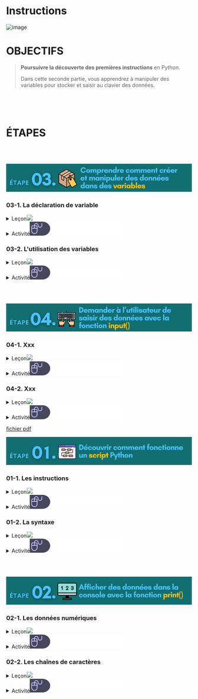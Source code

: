 # Instructions  

 ![image](assets/bandeaux/Cover/Cover_Partie-2.png) 
# OBJECTIFS


> **Poursuivre la découverte des premières instructions** en Python.
> 
> Dans cette seconde partie, vous apprendrez à manipuler des variables pour stocker et saisir au clavier des données.

<br><br><br>

# ÉTAPES

<br><br>

<!--  === ÉTAPE 03 === -->
<img src="assets/bandeaux/03.png"> 

### 03-1. La déclaration de variable
<details><summary>Leçon<img src="assets/bandeaux/leçon.png"  width="50%">
</summary>
  
 - Une variable est une zone de la mémoire de l'ordinateur dans laquelle on peut stocker une valeur. L'expression "variable" signifie que cette valeur peut changer.
   > <ins>Par exemple:</ins><br>
   > Dans un jeu vidéo, une variable sert à stocker le score d'un joueur. Ce score évolue pendant toute la partie, la variable va donc tout le temps changer de valeur (dans la capture d'écran ci-dessous Mario a 14 points).
   > <img src="assets/mario.jpg"  width="300px">
 - On peut se représenter une variable comme une boite dans laquelle on va stocker des affaires (=nos _**données**_). Cette boite est rangée avec d'autres sur une étagère (=la _**mémoire**_ de l'ordinateur). Suivant ce que l'on stocke dedans, les boites peuvent avoir des tailles différentes (=le _**type**_ de donnée). Le plus important pour pouvoir retrouver nos affaires, c'est d'indiquer son contenu en collant une étiquette sur la boite (=le **_nom_** de la variable).
   > <ins>Par exemple:</ins><br>
   > On crée deux variables: 
   >  l'une est nommée `score` et va servir à stocker un nombre entier (pour le moment sa valeur est 10), l'autre variable est nommée `message` et contiendra une chaîne de caractères (il s'agit du message de fin de partie. Suivant la langue sélectionnée par le joueur, il sera différent. Pour l'instant on y a placé l'expression "Game over").
   > <img src="assets/boites.png"  width="300px">
   
 - Pour effectuer cette opération en language informatique, il faut donc
   - <ins>typer</ins> une variable pour réserver un espace mémoire plus ou moins grand (une chaine de caractère prend souvent plus de place qu'un nombre entier). _Cela revient à choisir la taille de la boite_
   - <ins>déclarer</ins> la variable en lui donnant un nom. _C'est l'étape où l'on colle une étiquette sur la boite_
   - <ins>affecter</ins> une valeur à la variable. _C'est le moment où l'on met nos affaires dans la boite_<br><br>
Heureusement, en Python la syntaxe de cette opération est très simple:
<img src="assets/affectation.png"  width="300px">

      > <ins>Remarque:</ins><br>
      > C'est bien pratique pour nous, le language Python, contrairement à d'autres languages, n'exige pas que nous précisions la taille de la boite (c'est à dire le type de la variable). Un simple signe `=` et Python crée une variable à la bonne dimension (c'est à dire qu'il réserve une portion de mémoire suffisante pour stocker vos données).
     
</details>

<details><summary>Activité<img src="assets/bandeaux/activite.png"  width="50%">
</summary>

- Repérez les lignes 17, 19 et 21 du script. 

- Modifiez chacune de ces déclarations de variable en fonction des indications suivantes:
  - <ins>A.</ins>  Pour l'instant la variable `score` est vide (l'expression `None` signifie qu'il n'y a "aucune" valeur dans cette variable). Affectez la valeur `100` (**un nombre entier**) à la variable `score`.  
    > L'expression `None` permet de vider le contenu de la variable mais celle-ci existe toujours.
  - <ins>B.</ins>  Le héros de notre jeu peut devenir invisible. C'est la variable `invisible` qui enregistre cet état. Pour l'instant ce n'est pas le cas car la valeur est `False`. Modifez cette valeur pour que notre héros devienne invisible. Il ne vous reste plus qu'à trouver quelle **expression anglaise signifie _"Vrai"_**...
    > Cette variable est de type bouléen (_Vrai/Faux_). C'est la plus petite boite qui existe, elle ne contient qu'un `1` (_Vrai_) ou un `0` (_Faux_). 
  - <ins>C.</ins>  Le nom du joueur est enregistré dans la variable `n`. Mais comme cela peut prêter à confusion, on veut modifier ce nom de variable en **"nom du joueur"**. Suivez les règles et conventions énoncées ci-dessous pour écrire correctement ce nouveau nom de variable à la place de `n`. 
    > <ins>Attention:</ins> Le nom de variable...<br>
    >  ~ ...ne peut pas contenir d'espace<br>
    >  ~ ...ne peut pas commencer par un chiffre<br>
    >  ~ ...ne peut pas contenir d'autres symboles que `_` (_underscore_)<br>
    >  ~ ...ne peut pas être un mot-clé qui appartient au langage Python (par exemple `print` est déjà utilisé) <br>
    > <ins>Remarque:</ins> Par convention, les noms de variable s'écrivent en minuscule. Les Majuscules sont utilisées pour marquer le début de chaque nouveau mot. Par exemple:
    > ```
    > jourDeLaSemaine
    > anneeDeNaissance
    > ```


    Enfin, affectez à cette variable la chaîne de caractères de votre choix, pourquoi pas votre propre prénom.

- Vous pouvez maintenant lancer ce script en appuyant sur le bouton "Run" en haut de la fenêtre. 
Vérifiez si vous avez tout juste, sinon modifiez à nouveau les lignes concernées.
</details>

### 03-2. L'utilisation des variables
<details><summary>Leçon<img src="assets/bandeaux/leçon.png"  width="50%">
</summary>
  
- Maintenant que les variables sont déclarées et qu'elles stockent des valeurs, on peut lire leur contenu dans la suite du script. Ici on utilisera la fonction `print()` pour afficher ces valeurs dans la console. Il suffit alors de passer le nom de la variable comme argument entre les parenthèses.
  > <ins>Par exemple:</ins> <br>
  > ```
  > a = 1000         # Déclare une variable de type entier
  > print(a)         # Affiche  1000  dans la console
  > print(a*5)       # Affiche  5000  dans la console
  > ```
  > <ins>Attention:</ins>  Il ne faut pas mettre de guillemets au nom de la variable quand on l'appelle. Sinon la fonction `print()` l'affichera sous la forme d'une chaîne de caractères. Par exemple: <br>
  > ```
  > a = 1000         # Déclare une variable de type entier
  > print("a")       # Affiche  a  dans la console, car ce n'est pas la variable qui est appelée
  > print("a"*5)     # Affiche  aaaaa  dans la console, c'est à dire 5 fois la lettre "a"
  > ```
 - On peut concaténer (c'est à dire additionner) des chaînes de caractères et des variables en utilisant le signe `+`.
    > <ins>Par exemple:</ins> <br>
    > ```
    > nom = "Bob"     # Déclare une variable de type chaîne de caractères
    > print("Bonjour " + nom + ". Comment ça va ?")
    > # Affiche  Bonjour Bob. Comment ça va ?  dans la console
    > ```
 - Quand on souhaite augmenter la valeur d'une variable, la syntaxe suivante est utile à connaître: 
    > <ins>Par exemple:</ins> <br>
    > ```
    > a = 1000        # Déclare une variable de type entier
    > a = a + 1       # Incrémente la valeur de la variable de 1 
    > print(a)        # Affiche  1001  dans la console
    > ```

    > ```
    > # Déclare une variable de type chaîne de caractères:
    > message = "Bravo !"
    > # Ajoute de nouveaux textes à la chaîne de caractères existante:
    > message = message + " Vous avez gagné !"
    > # Affiche le résultat dans la console:
    > print(message)   # Affiche  Bravo ! Vous avez gagné !
    > 
    > ```
  

</details>

<details><summary>Activité<img src="assets/bandeaux/activite.png"  width="50%">
</summary>

- Repérez les lignes 26, 28-29 et 31-32 du script. 

- Modifiez chacune de ces lignes en fonction des indications suivantes:
  - <ins>A.</ins>  Affichez la valeur de la variable `score` dans la console. 
    > - Il suffit de passer le bon argument à la fonction `print()` de la ligne 26. <br>
  - <ins>B.</ins>  Affichez un message de bienvenue sous la forme  "Bonjour ... !", avec la valeur de la variable qui stocke le nom du joueur à la place des points de suspension.
    > - Modifiez l'instruction à la ligne 28. N'écrivez pas directement le nom du joueur, il faut bien sûr que le résultat puisse varier à chaque partie. N'oubliez pas le point d'exclamation ni les espaces.<br>
    > - Modifiez la ligne 29 pour afficher ce message dans la console. Ne rédigez pas tout le texte à nouveau, appelez la variable `message` qui le contient.
  - <ins>C.</ins>  Notre joueur vient de remporter un bonus qui double son score. Effectuez le calcul puis affichez le nouveau score.
    > - Complétez la ligne 31 pour réaliser l'opération qui fera doubler le score du joueur.<br>
    > - Utilisez la ligne 32 pour afficher ce nouveau score. N'effectuez pas le calcul vous-même, appelez seulement la variable.
- Vous pouvez maintenant lancer ce script en appuyant sur le bouton "Run" en haut de la fenêtre. 
Vérifiez si vous avez tout juste, sinon modifiez à nouveau les lignes concernées.

</details>

<br><br>
<!--  === ÉTAPE 04 === -->
<img src="assets/bandeaux/04.png"> 

### 04-1. Xxx
<details><summary>Leçon<img src="assets/bandeaux/leçon.png"  width="50%">
</summary>
  
 -  

</details>

<details><summary>Activité<img src="assets/bandeaux/activite.png"  width="50%">
</summary>

  -

</details>

### 04-2. Xxx
<details><summary>Leçon<img src="assets/bandeaux/leçon.png"  width="50%">
</summary>
  
 -  

</details>

<details><summary>Activité<img src="assets/bandeaux/activite.png"  width="50%">
</summary>

  -

</details>




  [fichier pdf](ActivitePython_2.pdf)


<!--  === ÉTAPE 01 === -->
<img src="assets/bandeaux/01.png"> 

### 01-1. Les instructions

<details><summary>Leçon<img src="assets/bandeaux/leçon.png"  width="50%">
</summary>
 - Un programme est composé d'une suite <ins>d'instructions</ins>. Chaque instruction est une action que le programme doit exécuter. <br>
  - On rédige généralement une seule instruction par ligne de code. Celles-ci sont lues  <ins>l'une après l'autre</ins>, de haut en bas, de la première à la dernière ligne.
<img src="assets/algo-instructions.png" height="100px"/>
 - Ensuite ce script est lu par l'interpréteur Python que l'on lance en appuyant sur le bouton Run en haut de la fenêtre  <img src="assets/bouton-run.png" height="32px"> 
 </details>

<details><summary>Activité<img src="assets/bandeaux/activite.png"  width="50%">
</summary>
  
  - Repérez la fenêtre du script `main.py`. <br>
  
>    `main` signifie principal. C'est le code de démarrage de tout programme python <br>
>    `.py` est l'extension des fichiers python
  - Lancez ce script en cliquant sur le bouton en haut de la fenêtre.<img src="assets/bouton-run.png" height="32px"> 

  - Observez le résultat dans la fenêtre Console.
 
  
</details>


### 01-2. La syntaxe
<details><summary>Leçon<img src="assets/bandeaux/leçon.png"  width="50%">
</summary>
  
  - Il existe une <ins>syntaxe</ins> propre à chaque langage informatique pour rédiger une instruction. En Python, il faut en particulier faire attention à
    - respecter la <ins>casse</ins> (Majuscules et minuscules). Par exemple `Print` et `print` ne sont pas compris de la même manière par le programme.
    - respecter les <ins>indentations</ins> (espaces au début de la ligne d'instruction). Par exemple,
      ```
      print("Cette ligne fonctionne")
        print("Celle-là génère une erreur")
      ```
 - Enfin, tout le texte du script n'est pas exécuté. Les programmeurs ajoutent des <ins>commentaires</ins> pour faciliter la lecture et la correction du code. 
      ```
      # Une ligne de commentaires

      """
      Un bloc de commentaires
      sur plusieurs lignes
      """
      ```

</details>


<details><summary>Activité<img src="assets/bandeaux/activite.png"  width="50%">
</summary>
  
  -  Dans la fenêtre `main.py`, repérez la ligne 22 du script 

   ```
   22  #  Print("Ça marche !!!")
   ```
  - Modifiez cette ligne afin qu'elle affiche "Ça marche !!!" dans la fenêtre de la Console <br>
> <ins>Indice:</ins> Il y a 3 modifications à apporter à cette ligne pour qu'elle s'affiche correctement.
>
 - Lancez le script pour vérifier. Corrigez à nouveau en cas de message d'erreur dans la console.
   
</details>

<br><br>










<!--  === ÉTAPE 02 === -->
<img src="assets/bandeaux/02.png"> 

### 02-1. Les données numériques
<details><summary>Leçon<img src="assets/bandeaux/leçon.png"  width="50%">
</summary>
    
 - Avec la fonction <code>print()</code>, on peut afficher un nombre entier dans la console. <br>
_Par exemple:_ 
```
  print(1234)
```
> Il est aussi possible de manipuler des nombres décimaux (c'est à dire avec une virgule). <br>
Attention: on utilise alors le point du pavé numérique `.`, et non la virgule `,` qui est réservée aux textes. <br>
> _Par exemple:_
> ```
>  print(12.34)
> ```
> 
  - On peut aussi effectuer des calculs et en afficher le résultat: <br>
_Par exemple:_ 
```
  print(13+2)    # Addition 
  print(400-50)  # Soustraction
  print(20*10)   # Multiplication
  print(12/4)    # Division 
```      
> Attention: le symbole de la multiplication n'est pas un `x` mais l'astérisque `*` <br>

</details>

<details><summary>Activité<img src="assets/bandeaux/activite.png"  width="50%">
</summary>

  - Repérez les lignes 31, 33 et 35 du script. Elles proposent une fonction `print()` dont les arguments sont vides (il n'y a rien entre les parenthèses).
  >  À partir de maintenant, vous savez qu'il faut lancer le script avec le bouton "Run" à chaque fois que vous voulez vérifier que votre code fonctionne.

- Complétez chacune des fonctions pour qu'elles affichent les résultats suivants dans la console:
  - <ins>A.</ins>  Le nombre 10
    > (aucun calcul n'est nécessaire)
  - <ins>B.</ins>  Le nombre de jours restant dans ce mois
    > (soustraction)
  - <ins>C.</ins>  Le nombre d'heures théoriques de SNT en Seconde. Pour mémoire, l'année scolaire compte en théorie 36 semaines et on se voit 1h30 par semaine.
    > (multiplication)

</details>

### 02-2. Les chaînes de caractères
<details><summary>Leçon<img src="assets/bandeaux/leçon.png"  width="50%">
</summary>

   - Avec la fonction <code>print()</code>, on peut aussi afficher du texte dans la console. On utilise alors des <ins>guillemets</ins> autour de la chaine de caractères. <br>
_Par exemple:_ 
```
  print("Coucou !")
```      
  - De manière plus surprenante, on peut également faire des opérations mathématiques sur du texte:
    - Pour ajouter une chaine de caractère à une autre:
    > (On parle alors de "concaténation" )
    ```
    print("Salut"+" "+"Bob !")
    # Salut Bob !
    ```      
    - Pour répéter un affichage de texte 
    ```
    print(3*"Coucou ! ")
    # Coucou ! Coucou ! Coucou ! 
    ```      

</details>

<details><summary>Activité<img src="assets/bandeaux/activite.png"  width="50%">
</summary>

 
  - Repérez les lignes 40, 42 et 44 du script. Elles proposent une fonction `print()` dont les arguments sont vides.
  
- Complétez chacune des fonctions pour qu'elles affichent les résultats suivants dans la console:
  - <ins>A.</ins>  Salut
    > (aucune opération n'est nécessaire, mais attention aux guillemets)
  - <ins>B.</ins>  Je m'appelle Bob
    > Le prénom (que vous pouvez remplacer par le votre) doit être ajouté à une première chaîne de caractères contenant tout le début de la phrase. <br>
    > (concaténation par addition, attention aux espaces)
  - <ins>C.</ins> Un motif composé de `O` et de `X` répété 500 fois
    > (répétition par multiplication, attention aux espaces)
    > <img src="assets/XOXO.png"  width="60%">
    > 
    
</details>
